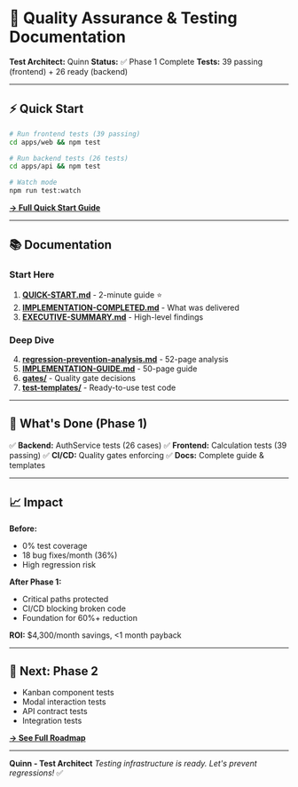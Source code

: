 # 🧪 Quality Assurance & Testing Documentation

**Test Architect:** Quinn
**Status:** ✅ Phase 1 Complete
**Tests:** 39 passing (frontend) + 26 ready (backend)

---

## ⚡ Quick Start

```bash
# Run frontend tests (39 passing)
cd apps/web && npm test

# Run backend tests (26 tests)
cd apps/api && npm test

# Watch mode
npm run test:watch
```

**[→ Full Quick Start Guide](./QUICK-START.md)**

---

## 📚 Documentation

### Start Here
1. **[QUICK-START.md](./QUICK-START.md)** - 2-minute guide ⭐
2. **[IMPLEMENTATION-COMPLETED.md](./IMPLEMENTATION-COMPLETED.md)** - What was delivered
3. **[EXECUTIVE-SUMMARY.md](./EXECUTIVE-SUMMARY.md)** - High-level findings

### Deep Dive
4. **[regression-prevention-analysis.md](./regression-prevention-analysis.md)** - 52-page analysis
5. **[IMPLEMENTATION-GUIDE.md](./IMPLEMENTATION-GUIDE.md)** - 50-page guide
6. **[gates/](./gates/)** - Quality gate decisions
7. **[test-templates/](./test-templates/)** - Ready-to-use test code

---

## 🎯 What's Done (Phase 1)

✅ **Backend:** AuthService tests (26 cases)
✅ **Frontend:** Calculation tests (39 passing)
✅ **CI/CD:** Quality gates enforcing
✅ **Docs:** Complete guide & templates

---

## 📈 Impact

**Before:**
- 0% test coverage
- 18 bug fixes/month (36%)
- High regression risk

**After Phase 1:**
- Critical paths protected
- CI/CD blocking broken code
- Foundation for 60%+ reduction

**ROI:** $4,300/month savings, <1 month payback

---

## 🚀 Next: Phase 2

- Kanban component tests
- Modal interaction tests
- API contract tests
- Integration tests

**[→ See Full Roadmap](./IMPLEMENTATION-GUIDE.md)**

---

**Quinn - Test Architect**
*Testing infrastructure is ready. Let's prevent regressions!* ✅
